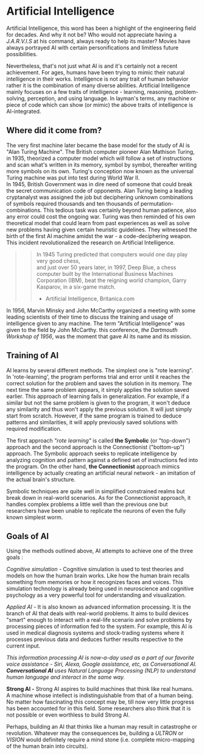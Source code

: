# Artificial Intelligence

Artificial Intelligence, this word has been a highlight of the engineering field for decades. And why it not be? Who would not appreciate having a *J.A.R.V.I.S* at his command, always ready to help its master? Movies have always portrayed AI with certain personifications and limitless future possibilities.   

Nevertheless, that's not just what AI is and it's certainly not a recent achievement. For ages, humans have been trying to mimic their natural intelligence in their works. Intelligence is not any trait of human behavior rather it is the combination of many diverse abilities. Artificial Intelligence mainly focuses on a few traits of intelligence - learning, reasoning, problem-solving, perception, and using language. In layman's terms, any machine or piece of code which can show (or mimic) the above traits of intelligence is AI-integrated.  

## Where did it come from?

The very first machine later became the base model for the study of AI is "Alan Turing Machine". The British computer pioneer Alan Mathison Turing, in 1935, theorized a computer model which will follow a set of instructions and scan what's written in its memory, symbol by symbol, thereafter writing more symbols on its own. Turing's conception now known as the universal Turing machine was put into test during World War II.   
In 1945, British Government was in dire need of someone that could break the secret communication code of opponents. Alan Turing being a leading cryptanalyst was assigned the job but deciphering unknown combinations of symbols required thousands and ten thousands of permutation-combinations. This tedious task was certainly beyond human patience, also any error could cost the ongoing war. Turing was then reminded of his own theoretical model that could learn from past experiences as well as solve new problems having given certain heuristic guidelines. They witnessed the birth of the first AI machine amidst the war -  a code-deciphering weapon. This incident revolutionalized the research on Artificial Intelligence.

>> In 1945 Turing predicted that computers would one day play very good chess,   
>> and just over 50 years later, in 1997, Deep Blue, a chess computer built by the International Business Machines Corporation (IBM),
>> beat the reigning world champion, Garry Kasparov, in a six-game match.  
>>
>>  - Artificial Intelligence, Britanica.com

In 1956, Marvin Minsky and John McCarthy organized a meeting with some leading scientists of their time to discuss the training and usage of intelligence given to any machine. The term "Artificial Intelligence" was given to the field by John McCarthy. this conference, *the Dartmouth Workshop of 1956*,  was the moment that gave AI its name and its mission.

## Training of AI

AI learns by several different methods. The simplest one is "rote learning". In 'rote-learning', the program performs trial and error until it reaches the correct solution for the problem and saves the solution in its memory. The next time the same problem appears, it simply applies the solution saved earlier. This approach of learning fails in generalization.
For example, if a similar but not the same problem is given to the program, it won't deduce any similarity and thus won't apply the previous solution. It will just simply start from scratch. However, if the same program is trained to deduce patterns and similarities, it will apply previously saved solutions with required modification.

The first approach *"rote learning"* is called **the Symbolic** (or "top-down") approach and the second approach is the Connectionist ("bottom-up") approach. The Symbolic approach seeks to replicate intelligence by analyzing cognition and pattern against a defined set of instructions fed into the program. On the other hand, **the Connectionist** approach mimics intelligence by actually creating an artificial neural network - an imitation of the actual brain's structure.

Symbolic techniques are quite well in simplified constrained realms but break down in real-world scenarios. As for the Connectionist approach, it handles complex problems a little well than the previous one but researchers have been unable to replicate the neurons of even the fully known simplest worm.

## Goals of AI
Using the methods outlined above, AI attempts to achieve one of the three goals : 

*Cognitive simulation -* Cognitive simulation is used to test theories and models on how the human brain works. Like how the human brain recalls something from memories or how it recognizes faces and voices. This simulation technology is already being used in neuroscience and cognitive psychology as a very powerful tool for understanding and visualization. 


*Applied AI -* It is also known as advanced information processing. It is the branch of AI that deals with real-world problems. It aims to build devices "smart" enough to interact with a real-life scenario and solve problems by processing pieces of information fed to the system. For example, this AI is used in medical diagnosis systems and stock-trading systems where it processes previous data and deduces further results respective to the current input.

*This information processing AI is now-a-day used as a part of our favorite voice assistance - Siri, Alexa, Google assistance, etc, as Conversational AI.* ***Conversational AI*** *uses Natural Language Processing (NLP) to understand human language and interact in the same way.* 

**Strong AI -** Strong AI aspires to build machines that think like real humans. A machine whose intellect is indistinguishable from that of a human being. No matter how fascinating this concept may be, till now very little progress has been accounted for in this field. Some researchers also think that it is not possible or even worthless to build Strong AI.

Perhaps, building an AI that thinks like a human may result in catastrophe or revolution. Whatever may the consequences be, building a *ULTRON* or *VISION* would definitely require a mind stone (i.e. complete micro-mapping of the human brain into circuits).




